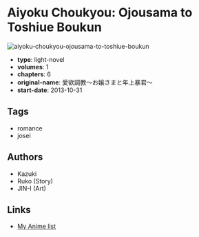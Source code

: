 # Aiyoku Choukyou: Ojousama to Toshiue Boukun

![aiyoku-choukyou-ojousama-to-toshiue-boukun](https://cdn.myanimelist.net/images/manga/2/192340.jpg)

-   **type**: light-novel
-   **volumes**: 1
-   **chapters**: 6
-   **original-name**: 愛欲調教〜お嬢さまと年上暴君〜
-   **start-date**: 2013-10-31

## Tags

-   romance
-   josei

## Authors

-   Kazuki
-   Ruko (Story)
-   JIN-I (Art)

## Links

-   [My Anime list](https://myanimelist.net/manga/104928/Aiyoku_Choukyou__Ojousama_to_Toshiue_Boukun)
